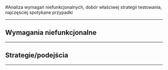 #Analiza wymagań niefunkcjonalnych, dobór właściwej strategii testowania, najczęściej spotykane przypadki
***
## Wymagania niefunkcjonalne
***
## Strategie/podejścia
***
